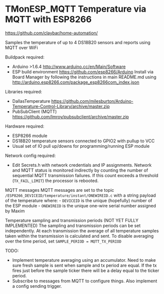 # TMonESP_MQTT  Temperature via MQTT with ESP8266
https://github.com/claybar/home-automation/

Samples the temperature of up to 4 DS18B20 sensors and reports using MQTT over WiFi

Buildpack required:
  - Arduino >1.6.4 http://www.arduino.cc/en/Main/Software
  - ESP build environment https://github.com/esp8266/Arduino
      Install via Board Manager by following the instructions in main README.md 
      using http://arduino.esp8266.com/package_esp8266com_index.json

Libraries required:
  - DallasTemperature https://github.com/milesburton/Arduino-Temperature-Control-Library/archive/master.zip
  - PubSubClient (MQTT) https://github.com/Imroy/pubsubclient/archive/master.zip

Hardware required:
  - ESP8266 module
  - DS18B20 temperature sensors connected to GPIO2 with pullup to VCC
  - Usual set of IO pull up/downs for programming/running ESP module

Network config required:
  - Edit Secrets.h with network credentials and IP assignments.
  Network and MQTT status is monitored indirectly by counting the number of sequential MQTT transmission 
  failures.  If this count exceeds a threshold (`TX_FAIL_LIMIT`) the processor is rebooted. 

MQTT messages
  MQTT messages are set to the topic `/ESP8266_DEVICEID/temperature/instant/ONEWIREID.c` with a string 
  payload of the temperature where:
    - `DEVICEID` is the unique (hopefully) number of the ESP module
    - `ONEWIREID` is the unique one-wire serial number assigned by Maxim

Temperature sampling and transmission periods  (NOT YET FULLY IMPLEMENTED)
  The sampling and transmission periods can be set independently.  At each transmission the average of all 
  temperature samples taken within the transmission is calculated and sent.  To disable averaging over the
  time period, set `SAMPLE_PERIOD = MQTT_TX_PERIOD`
  
TODO:
  - Implement temperature averaging using an accumulator.  Need to make sure fresh sample is sent when
    sample and tx period are equal.  If the tx fires just before the sample ticker there will be a delay
    equal to the ticker period.
  - Subscribe to messages from MQTT to configure things.  Also implement a config sending trigger.
